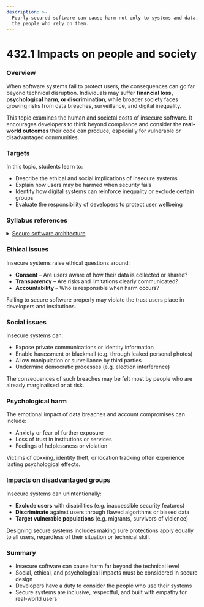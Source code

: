 ```yaml
---
description: >-
  Poorly secured software can cause harm not only to systems and data, but to
  the people who rely on them.
---
```


# 432.1 Impacts on people and society

### Overview

When software systems fail to protect users, the consequences can go far beyond technical disruption. Individuals may suffer **financial loss, psychological harm, or discrimination**, while broader society faces growing risks from data breaches, surveillance, and digital inequality.

This topic examines the human and societal costs of insecure software. It encourages developers to think beyond compliance and consider the **real-world outcomes** their code can produce, especially for vulnerable or disadvantaged communities.

### Targets

In this topic, students learn to:

* Describe the ethical and social implications of insecure systems
* Explain how users may be harmed when security fails
* Identify how digital systems can reinforce inequality or exclude certain groups
* Evaluate the responsibility of developers to protect user wellbeing

### Syllabus references

<details>

<summary><a href="https://curriculum.nsw.edu.au/learning-areas/tas/software-engineering-11-12-2022/content/year-12/fa039e749d">Secure software architecture</a></summary>

**Impact of safe and secure software development**

* Evaluate the social, ethical and legal issues and ramifications that affect people and enterprises resulting from the development and implementation of safe and secure software, including:\
  &#x20;–  employment\
  &#x20;–  data security\
  &#x20;–  privacy\
  &#x20;–  copyright\
  &#x20;–  intellectual property\
  &#x20;–  digital disruption

</details>

### Ethical issues

Insecure systems raise ethical questions around:

* **Consent** – Are users aware of how their data is collected or shared?
* **Transparency** – Are risks and limitations clearly communicated?
* **Accountability** – Who is responsible when harm occurs?

Failing to secure software properly may violate the trust users place in developers and institutions.

### Social issues

Insecure systems can:

* Expose private communications or identity information
* Enable harassment or blackmail (e.g. through leaked personal photos)
* Allow manipulation or surveillance by third parties
* Undermine democratic processes (e.g. election interference)

The consequences of such breaches may be felt most by people who are already marginalised or at risk.

### Psychological harm

The emotional impact of data breaches and account compromises can include:

* Anxiety or fear of further exposure
* Loss of trust in institutions or services
* Feelings of helplessness or violation

Victims of doxxing, identity theft, or location tracking often experience lasting psychological effects.

### Impacts on disadvantaged groups

Insecure systems can unintentionally:

* **Exclude users** with disabilities (e.g. inaccessible security features)
* **Discriminate** against users through flawed algorithms or biased data
* **Target vulnerable populations** (e.g. migrants, survivors of violence)

Designing secure systems includes making sure protections apply equally to all users, regardless of their situation or technical skill.

### Summary

* Insecure software can cause harm far beyond the technical level
* Social, ethical, and psychological impacts must be considered in secure design
* Developers have a duty to consider the people who use their systems
* Secure systems are inclusive, respectful, and built with empathy for real-world users
